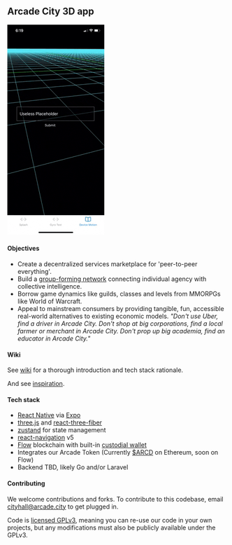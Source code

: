 ## Arcade City 3D app

![Arcade City 3D app screengrab](screengrab.gif)

#### Objectives

* Create a decentralized services marketplace for
'peer-to-peer everything'. 
* Build a [group-forming
network](https://wiki.p2pfoundation.net/Group_Forming_Networks#:~:text=First%2C%20we%20focus%20on%20the,N%2B2%2C%20etc..&text=Networks%20have%20the%20ability%20to,growth%20here%20is%20'exponential'.)
connecting individual agency with collective intelligence. 
* Borrow game dynamics like guilds, classes and levels from MMORPGs like World
  of Warcraft. 
* Appeal to mainstream consumers by providing tangible, fun, accessible real-world alternatives to existing economic models. *"Don't use Uber, find a driver in
Arcade City. Don't shop at big corporations, find a local farmer or merchant in
Arcade City. Don't prop up big academia, find an educator in Arcade City."*

#### Wiki
See [wiki](https://github.com/ArcadeCity/ac3d/wiki) for a thorough introduction
and tech stack rationale.

And see [inspiration](https://github.com/ArcadeCity/ac3d/wiki/Inspiration).

#### Tech stack

* [React Native](https://reactnative.dev/) via [Expo](https://expo.io/)
* [three.js](https://threejs.org/) and [react-three-fiber](https://github.com/react-spring/react-three-fiber)
* [zustand](https://zustand.surge.sh/) for state management
* [react-navigation](https://reactnavigation.org/) v5
* [Flow](https://www.onflow.org/) blockchain with built-in [custodial wallet](https://github.com/onflow/flow-js-sdk/blob/master/packages/fcl/src/wallet-provider-spec/custodial.md)
* Integrates our Arcade Token (Currently [$ARCD](https://etherscan.io/token/0xb581e3a7db80fbaa821ab39342e9cbfd2ce33c23?a=0x3b2470e99b402a333a82ee17c3244ff04c79ec6f) on Ethereum, soon on Flow)
* Backend TBD, likely Go and/or Laravel

#### Contributing

We welcome contributions and forks. To contribute to this codebase, email
cityhall@arcade.city to get plugged in.  

Code is [licensed GPLv3](https://github.com/ArcadeCity/ac3d/blob/docs/LICENSE), meaning you can re-use our code in your own projects,
but any modifications must also be publicly available under the GPLv3.